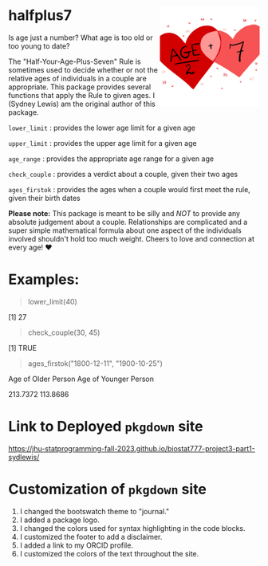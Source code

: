# halfplus7 <img src="man/figures/package_logo.jpeg" align="right" style="width: 200px; height: 200px;"/>

Is age just a number? What age is too old or too young to date?

The "Half-Your-Age-Plus-Seven" Rule is sometimes used to decide whether or not the relative ages of individuals in a couple are appropriate. This package provides several functions that apply the Rule to given ages. I (Sydney Lewis) am the original author of this package.

`lower_limit` : provides the lower age limit for a given age

`upper_limit` : provides the upper age limit for a given age

`age_range` : provides the appropriate age range for a given age

`check_couple` : provides a verdict about a couple, given their two ages

`ages_firstok` : provides the ages when a couple would first meet the rule, given their birth dates

**Please note:** This package is meant to be silly and *NOT* to provide any absolute judgement about a couple. Relationships are complicated and a super simple mathematical formula about one aspect of the individuals involved shouldn't hold too much weight. Cheers to love and connection at every age! ❤️

# Examples:

> lower_limit(40)

[1] 27

> check_couple(30, 45)

[1] TRUE

> ages_firstok("1800-12-11", "1900-10-25")

Age of Older Person Age of Younger Person

213.7372 113.8686

# Link to Deployed `pkgdown` site

https://jhu-statprogramming-fall-2023.github.io/biostat777-project3-part1-sydlewis/

# Customization of `pkgdown` site

1. I changed the bootswatch theme to "journal."
2. I added a package logo. 
3. I changed the colors used for syntax highlighting in the code blocks.
4. I customized the footer to add a disclaimer. 
5. I added a link to my ORCID profile.
6. I customized the colors of the text throughout the site.
